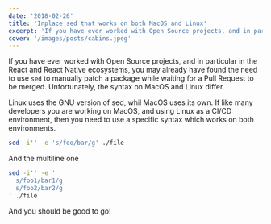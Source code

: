 ```yaml
---
date: '2018-02-26'
title: 'Inplace sed that works on both MacOS and Linux'
excerpt: 'If you have ever worked with Open Source projects, and in particular in the React and React Native ecosystems, you may already have found the need to use `sed` to manually patch a package. Unfortunately, the syntax on MacOS and Linux differ.'
cover: '/images/posts/cabins.jpeg'
---
```


If you have ever worked with Open Source projects, and in particular in the React and React Native ecosystems, you may already have found the need to use `sed` to manually patch a package while waiting for a Pull Request to be merged. Unfortunately, the syntax on MacOS and Linux differ.

Linux uses the GNU version of sed, whil MacOS uses its own. If like many developers you are working on MacOS, and using Linux as a CI/CD environment, then you need to use a specific syntax which works on both environments.

```bash
sed -i'' -e 's/foo/bar/g' ./file
```

And the multiline one

```bash
sed -i'' -e '
  s/foo1/bar1/g
  s/foo2/bar2/g
' ./file
```

And you should be good to go!
